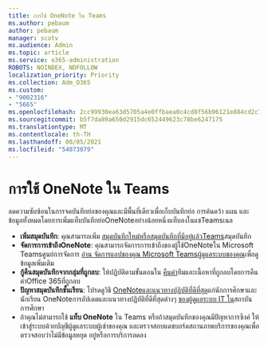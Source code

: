 ```yaml
---
title: การใช้ OneNote ใน Teams
ms.author: pebaum
author: pebaum
manager: scotv
ms.audience: Admin
ms.topic: article
ms.service: o365-administration
ROBOTS: NOINDEX, NOFOLLOW
localization_priority: Priority
ms.collection: Adm_O365
ms.custom:
- "9002316"
- "5665"
ms.openlocfilehash: 2cc99930ea63d5705a4e0ffbaea0c4cd8f56b96121e884cd2c7d054e1136226b
ms.sourcegitcommit: b5f7da89a650d2915dc652449623c78be6247175
ms.translationtype: MT
ms.contentlocale: th-TH
ms.lasthandoff: 08/05/2021
ms.locfileid: "54073079"
---
```

# <a name="using-onenote-in-teams"></a>การใช้ OneNote ใน Teams

ลดความซับซ้อนในการจดบันทึกย่อของคุณและมีพื้นที่เดียวเพื่อเก็บบันทึกย่อ การค้นคว้า แผน และข้อมูลทั้งหมดโดยการเพิ่มแท็บบันทึกย่อOneNoteอย่างน้อยหนึ่งแท็บลงในแชTeamsเนล

- **เพิ่มสมุดบันทึก**: คุณสามารถเพิ่ม [สมุดบันทึกใหม่หรือสมุดบันทึกที่มีอยู่แล้วTeams](https://support.microsoft.com/office/add-a-onenote-notebook-to-teams-0ec78cc3-ba3b-4279-a88e-aa40af9865c2)สมุดบันทึก
- **จัดการการเข้าถึงOneNote**: คุณสามารถจัดการการเข้าถึงของผู้ใช้OneNoteใน Microsoft Teamsศูนย์การจัดการ [อ่าน จัดการแอปของคุณ Microsoft Teamsผู้ดูแลระบบของคุณ](https://docs.microsoft.com/MicrosoftTeams/manage-apps)เพื่อดูข้อมูลเพิ่มเติม
- **กู้คืนสมุดบันทึกจากกลุ่มที่ถูกลบ**: ให้ปฏิบัติตามขั้นตอนใน [คืนค่า](https://docs.microsoft.com/microsoftteams/archive-or-delete-a-team#restore-a-deleted-team)ทีมและเนื้อหาที่ถูกลบโดยการคืนค่าOffice 365ที่ถูกลบ
- **ปัญหาสมุดบันทึกชั้นเรียน**: โปรดดูวิธี [OneNoteและแนวทางปฏิบัติที่ดีที่สุด](https://support.office.com/article/onenote-update-and-best-practices-for-educators-and-students-dde775f0-8b06-4263-8b54-1e9ddc3dd146)แก่นักการศึกษาและนักเรียน OneNoteการอัปเดตและแนวทางปฏิบัติที่ดีที่สุดต่างๆ [ของผู้ดูแลระบบ IT ใน](https://support.office.com/article/onenote-update-and-best-practices-for-it-admins-in-education-9d78f2b2-5e25-4288-b597-b4ba463c7b46)สถาบันการศึกษา
- ถ้าคุณไม่สามารถใช้ **แท็บ OneNote** ใน Teams หรือถ้าสมุดบันทึกของคุณมีปัญหาการซิงค์ ให้เข้าสู่ระบบด้วยบัญชีผู้ดูแลระบบผู้เช่าของคุณ และตรวจสอบแดชบอร์ดสถานภาพบริการของคุณเพื่อตรวจสอบว่าไม่มีข้อมูลหยุด [](https://docs.microsoft.com/office365/enterprise/view-service-health)อยู่หรือการบริการลดลง
